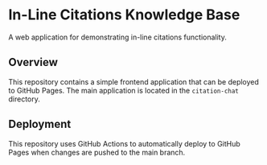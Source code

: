 # In-Line Citations Knowledge Base

A web application for demonstrating in-line citations functionality.

## Overview
This repository contains a simple frontend application that can be deployed to GitHub Pages. The main application is located in the `citation-chat` directory.

## Deployment
This repository uses GitHub Actions to automatically deploy to GitHub Pages when changes are pushed to the main branch.

